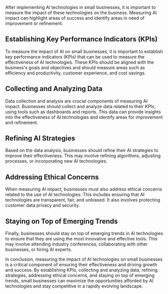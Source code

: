

After implementing AI technologies in small businesses, it is important to measure the impact of these technologies on the business. Measuring AI impact can highlight areas of success and identify areas in need of improvement or refinement.

Establishing Key Performance Indicators (KPIs)
----------------------------------------------

To measure the impact of AI on small businesses, it is important to establish key performance indicators (KPIs) that can be used to measure the effectiveness of AI technologies. These KPIs should be aligned with the business's goals and objectives and should measure areas such as efficiency and productivity, customer experience, and cost savings.

Collecting and Analyzing Data
-----------------------------

Data collection and analysis are crucial components of measuring AI impact. Businesses should collect and analyze data related to their KPIs, using tools such as dashboards and reports. This data can provide insights into the effectiveness of AI technologies and identify areas for improvement and refinement.

Refining AI Strategies
----------------------

Based on the data analysis, businesses should refine their AI strategies to improve their effectiveness. This may involve refining algorithms, adjusting processes, or incorporating new AI technologies.

Addressing Ethical Concerns
---------------------------

When measuring AI impact, businesses must also address ethical concerns related to the use of AI technologies. This includes ensuring that AI technologies are transparent, fair, and unbiased. It also involves protecting customer data privacy and security.

Staying on Top of Emerging Trends
---------------------------------

Finally, businesses should stay on top of emerging trends in AI technologies to ensure that they are using the most innovative and effective tools. This may involve attending industry conferences, collaborating with other businesses, or hiring AI experts.

In conclusion, measuring the impact of AI technologies on small businesses is a critical component of ensuring their effectiveness and driving growth and success. By establishing KPIs, collecting and analyzing data, refining strategies, addressing ethical concerns, and staying on top of emerging trends, small businesses can maximize the opportunities afforded by AI technologies and stay competitive in a rapidly evolving landscape.
